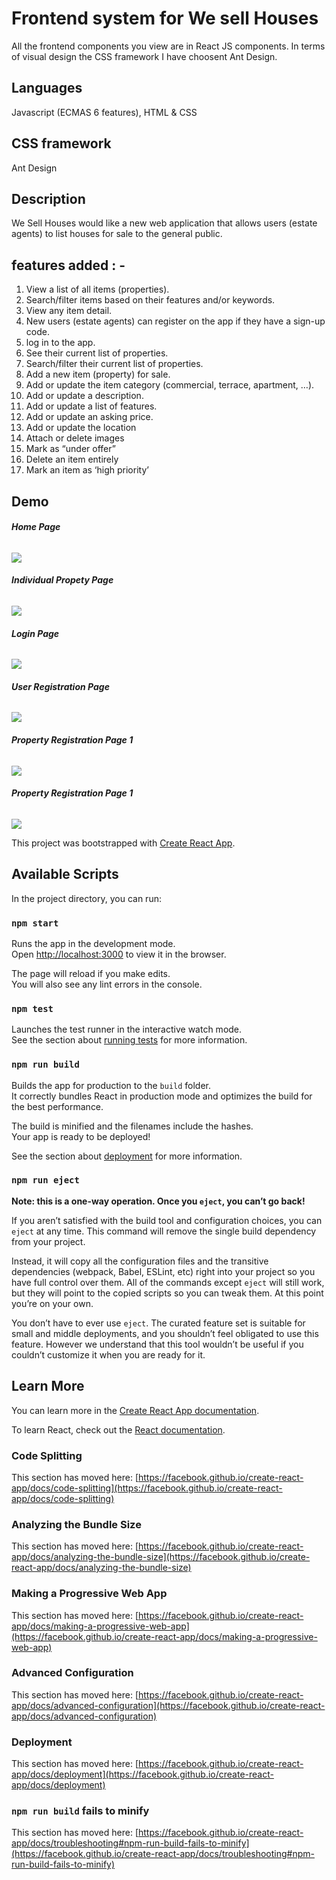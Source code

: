 # Frontend system for We sell Houses

All the frontend components you view are in React JS components. In terms of
visual design the CSS framework I have choosent Ant Design.

## Languages
Javascript (ECMAS 6  features), HTML & CSS

## CSS framework 
Ant Design 

## Description
We Sell Houses would like a new web application that allows users (estate agents) to
list houses for sale to the general public.

## features added : - 
1.   View a list of all items (properties).
2.   Search/filter items based on their features and/or keywords.
3.   View any item detail.
4.   New users (estate agents) can register on the app if they have a sign-up code.
5.   log in to the app.
6.   See their current list of properties.
7.   Search/filter their current list of properties.
8.   Add a new item (property) for sale.
9.   Add or update the item category (commercial, terrace, apartment, …).
10. Add or update a description.
11. Add or update a list of features.
12. Add or update an asking price.
13. Add or update the location
14. Attach or delete images
15. Mark as “under offer”
16. Delete an item entirely
17. Mark an item as ‘high priority’

## Demo

###### **Home Page**
![](Images/HomePage.png)


###### **Individual Propety Page**
![](Images/IndividualPage.png)


######  **Login Page**
![](Images/LoginPage.png)


######  **User Registration Page**
![](Images/RegistrationPage.png)


######  **Property Registration Page 1**
![](Images/PropertyRegitrationPage1.png)


######  **Property Registration Page 1**
![](Images/PropertyRegitrationPage2.png)


This project was bootstrapped with [Create React App](https://github.com/facebook/create-react-app).

## Available Scripts

In the project directory, you can run:

### `npm start`

Runs the app in the development mode.\
Open [http://localhost:3000](http://localhost:3000) to view it in the browser.

The page will reload if you make edits.\
You will also see any lint errors in the console.

### `npm test`

Launches the test runner in the interactive watch mode.\
See the section about [running tests](https://facebook.github.io/create-react-app/docs/running-tests) for more information.

### `npm run build`

Builds the app for production to the `build` folder.\
It correctly bundles React in production mode and optimizes the build for the best performance.

The build is minified and the filenames include the hashes.\
Your app is ready to be deployed!

See the section about [deployment](https://facebook.github.io/create-react-app/docs/deployment) for more information.

### `npm run eject`

**Note: this is a one-way operation. Once you `eject`, you can’t go back!**

If you aren’t satisfied with the build tool and configuration choices, you can `eject` at any time. This command will remove the single build dependency from your project.

Instead, it will copy all the configuration files and the transitive dependencies (webpack, Babel, ESLint, etc) right into your project so you have full control over them. All of the commands except `eject` will still work, but they will point to the copied scripts so you can tweak them. At this point you’re on your own.

You don’t have to ever use `eject`. The curated feature set is suitable for small and middle deployments, and you shouldn’t feel obligated to use this feature. However we understand that this tool wouldn’t be useful if you couldn’t customize it when you are ready for it.

## Learn More

You can learn more in the [Create React App documentation](https://facebook.github.io/create-react-app/docs/getting-started).

To learn React, check out the [React documentation](https://reactjs.org/).

### Code Splitting

This section has moved here: [https://facebook.github.io/create-react-app/docs/code-splitting](https://facebook.github.io/create-react-app/docs/code-splitting)

### Analyzing the Bundle Size

This section has moved here: [https://facebook.github.io/create-react-app/docs/analyzing-the-bundle-size](https://facebook.github.io/create-react-app/docs/analyzing-the-bundle-size)

### Making a Progressive Web App

This section has moved here: [https://facebook.github.io/create-react-app/docs/making-a-progressive-web-app](https://facebook.github.io/create-react-app/docs/making-a-progressive-web-app)

### Advanced Configuration

This section has moved here: [https://facebook.github.io/create-react-app/docs/advanced-configuration](https://facebook.github.io/create-react-app/docs/advanced-configuration)

### Deployment

This section has moved here: [https://facebook.github.io/create-react-app/docs/deployment](https://facebook.github.io/create-react-app/docs/deployment)

### `npm run build` fails to minify

This section has moved here: [https://facebook.github.io/create-react-app/docs/troubleshooting#npm-run-build-fails-to-minify](https://facebook.github.io/create-react-app/docs/troubleshooting#npm-run-build-fails-to-minify)
